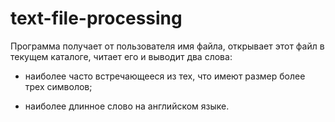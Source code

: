 # text-file-processing

Программа получает от пользователя имя файла, открывает
этот файл в текущем каталоге, читает его и выводит два слова:

- наиболее часто встречающееся из тех, что имеют размер более трех символов;

- наиболее длинное слово на английском языке.
